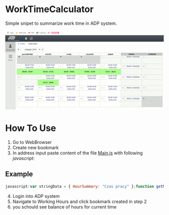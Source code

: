 # WorkTimeCalculator

Simple snipet to summarize work time in ADP system.

![How It Works](./HowItWorks.gif)

# How To Use
1. Go to WebBrowser
2. Create new bookmark
3. In address input paste content of the file [Main.js](https://raw.githubusercontent.com/L0R3nz/WorkTimeCalculator/master/Main.js) with following _javascript:_

## Example
``` javascript
javascript:var stringData = { HourSummary: "Czas pracy" };function getMinutesFromHour(s){if(s == null)return null;var hh = parseInt(s.split(':')[0]);var mm = parseInt(s.split(':')[1]);return ((hh*60) + mm)}function getGetStringFromMinutes(minutes){var retval = "";if (minutes < 0){minutes = -1 * minutes;retval += "-"}else if (minutes > 0){retval += "+"}var hh = parseInt(minutes/60);var mm = minutes - (hh*60);if(hh<10)retval += "0"; retval += hh;retval += ":";if(mm<10)retval += "0"; retval += mm;return retval;}function CalculateTime(){var TableData = [];document.querySelectorAll('[title="Czas pracy"] > div').forEach(function(item) {var data    = item.innerText.replace(/\s+/g, '');var element = {};if(data != null){var enter = data.split('-')[0];var exit = data.split('-')[1];if((enter == null) || (enter == "")){element.Enter = null;element.Exit = null;element.BalanceMinutes = null;}else{element.Enter = enter;if((exit == null) || (exit == "")){element.Exit = new Date().toTimeString().slice(0,5);element.BalanceMinutes = (getMinutesFromHour(element.Exit) - getMinutesFromHour(element.Enter)) - 480;}else{element.Exit = exit;element.BalanceMinutes = (getMinutesFromHour(element.Exit) - getMinutesFromHour(element.Enter)) - 480;}}TableData.push(element);}});var resultMinutes = 0;TableData.forEach(function(element) {if(element.BalanceMinutes != null){resultMinutes  = resultMinutes + element.BalanceMinutes;}});if(document.getElementById("worktime_summary") == null){document.getElementsByClassName("leaflettoolbar")[0].children[1].style.width = "500px";document.getElementsByClassName("leaflettoolbar")[0].children[1].style.fontWeight = "bold";document.getElementsByClassName("leaflettoolbar")[0].children[1].id = "worktime_summary";}document.getElementById("worktime_summary").innerHTML = stringData.HourSummary + ": ( " + getGetStringFromMinutes(resultMinutes)+" )";console.log(stringData.HourSummary + ": ( " + getGetStringFromMinutes(resultMinutes)+" )");if(resultMinutes < -60){document.getElementById("worktime_summary").style.color = "red";}else {if(resultMinutes > 60){document.getElementById("worktime_summary").style.color = "green";}else{document.getElementById("worktime_summary").style.color = "black";}}}CalculateTime();clearInterval(handleInterval);var handleInterval = setInterval(function(){CalculateTime();},1000);
```

4. Login into ADP system
5. Navigate to Working Hours and click bookmark created in step 2
6. you schould see balance of hours for current time
